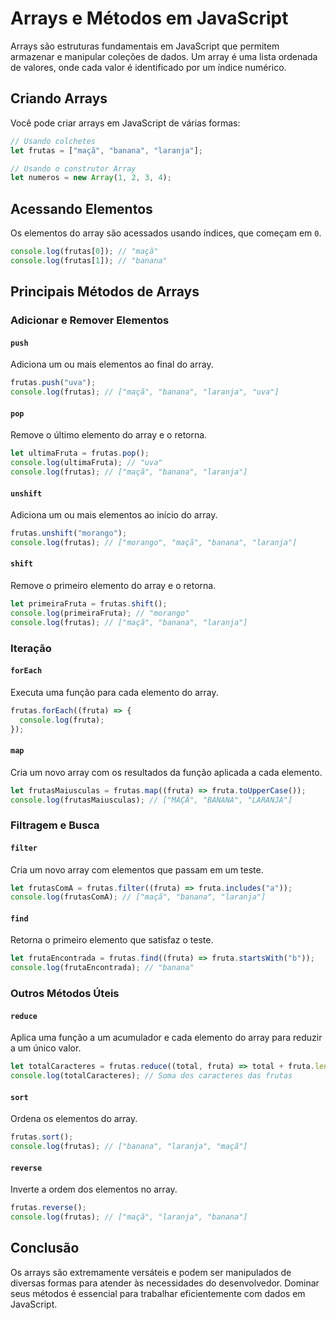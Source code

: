 # Arrays e Métodos em JavaScript

Arrays são estruturas fundamentais em JavaScript que permitem armazenar e manipular coleções de dados. Um array é uma lista ordenada de valores, onde cada valor é identificado por um índice numérico.

## Criando Arrays

Você pode criar arrays em JavaScript de várias formas:

```javascript
// Usando colchetes
let frutas = ["maçã", "banana", "laranja"];

// Usando o construtor Array
let numeros = new Array(1, 2, 3, 4);
```

## Acessando Elementos

Os elementos do array são acessados usando índices, que começam em `0`.

```javascript
console.log(frutas[0]); // "maçã"
console.log(frutas[1]); // "banana"
```

## Principais Métodos de Arrays

### Adicionar e Remover Elementos

#### `push`
Adiciona um ou mais elementos ao final do array.

```javascript
frutas.push("uva");
console.log(frutas); // ["maçã", "banana", "laranja", "uva"]
```

#### `pop`
Remove o último elemento do array e o retorna.

```javascript
let ultimaFruta = frutas.pop();
console.log(ultimaFruta); // "uva"
console.log(frutas); // ["maçã", "banana", "laranja"]
```

#### `unshift`
Adiciona um ou mais elementos ao início do array.

```javascript
frutas.unshift("morango");
console.log(frutas); // ["morango", "maçã", "banana", "laranja"]
```

#### `shift`
Remove o primeiro elemento do array e o retorna.

```javascript
let primeiraFruta = frutas.shift();
console.log(primeiraFruta); // "morango"
console.log(frutas); // ["maçã", "banana", "laranja"]
```

### Iteração

#### `forEach`
Executa uma função para cada elemento do array.

```javascript
frutas.forEach((fruta) => {
  console.log(fruta);
});
```

#### `map`
Cria um novo array com os resultados da função aplicada a cada elemento.

```javascript
let frutasMaiusculas = frutas.map((fruta) => fruta.toUpperCase());
console.log(frutasMaiusculas); // ["MAÇÃ", "BANANA", "LARANJA"]
```

### Filtragem e Busca

#### `filter`
Cria um novo array com elementos que passam em um teste.

```javascript
let frutasComA = frutas.filter((fruta) => fruta.includes("a"));
console.log(frutasComA); // ["maçã", "banana", "laranja"]
```

#### `find`
Retorna o primeiro elemento que satisfaz o teste.

```javascript
let frutaEncontrada = frutas.find((fruta) => fruta.startsWith("b"));
console.log(frutaEncontrada); // "banana"
```

### Outros Métodos Úteis

#### `reduce`
Aplica uma função a um acumulador e cada elemento do array para reduzir a um único valor.

```javascript
let totalCaracteres = frutas.reduce((total, fruta) => total + fruta.length, 0);
console.log(totalCaracteres); // Soma dos caracteres das frutas
```

#### `sort`
Ordena os elementos do array.

```javascript
frutas.sort();
console.log(frutas); // ["banana", "laranja", "maçã"]
```

#### `reverse`
Inverte a ordem dos elementos no array.

```javascript
frutas.reverse();
console.log(frutas); // ["maçã", "laranja", "banana"]
```

## Conclusão

Os arrays são extremamente versáteis e podem ser manipulados de diversas formas para atender às necessidades do desenvolvedor. Dominar seus métodos é essencial para trabalhar eficientemente com dados em JavaScript.
